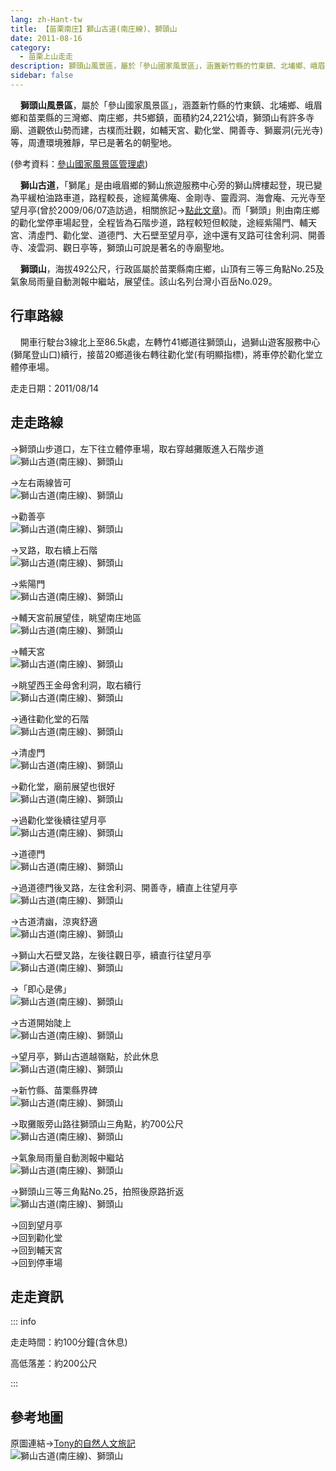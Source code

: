 ```yaml
---
lang: zh-Hant-tw
title: 【苗栗南庄】獅山古道(南庄線)、獅頭山
date: 2011-08-16
category: 
  - 苗栗上山走走
description: 獅頭山風景區，屬於「參山國家風景區」，涵蓋新竹縣的竹東鎮、北埔鄉、峨眉鄉和苗栗縣的三灣鄉、南庄鄉，共5鄉鎮，面積約24,221公頃，獅頭山有許多寺廟、道觀依山勢而建，古樸而壯觀，如輔天宮、勸化堂、開善寺、獅巖洞(元光寺)等，周遭環境雅靜，早已是著名的朝聖地。
sidebar: false
---
```


    **獅頭山風景區**，屬於「參山國家風景區」，涵蓋新竹縣的竹東鎮、北埔鄉、峨眉鄉和苗栗縣的三灣鄉、南庄鄉，共5鄉鎮，面積約24,221公頃，獅頭山有許多寺廟、道觀依山勢而建，古樸而壯觀，如輔天宮、勸化堂、開善寺、獅巖洞(元光寺)等，周遭環境雅靜，早已是著名的朝聖地。

(參考資料：[參山國家風景區管理處](http://www.trimt-nsa.gov.tw/cht/unit_04_1.aspx))  

<!-- more -->

    **獅山古道**，「獅尾」是由峨眉鄉的獅山旅遊服務中心旁的獅山牌樓起登，現已變為平緩柏油路車道，路程較長，途經萬佛庵、金剛寺、靈霞洞、海會庵、元光寺至望月亭(曾於2009/06/07造訪過，相關旅記→[點此文章](http://blog.xuite.net/shiun101/1013399/24669799))。而「獅頭」則由南庄鄉的勸化堂停車場起登，全程皆為石階步道，路程較短但較陡，途經紫陽門、輔天宮、清虛門、勸化堂、道德門、大石壁至望月亭，途中還有叉路可往舍利洞、開善寺、凌雲洞、觀日亭等，獅頭山可說是著名的寺廟聖地。  

    **獅頭山**，海拔492公尺，行政區屬於苗栗縣南庄鄉，山頂有三等三角點No.25及氣象局雨量自動測報中繼站，展望佳。該山名列台灣小百岳No.029。

## 行車路線
    開車行駛台3線北上至86.5k處，左轉竹41鄉道往獅頭山，過獅山遊客服務中心(獅尾登山口)續行，接苗20鄉道後右轉往勸化堂(有明顯指標)，將車停於勸化堂立體停車場。

走走日期：2011/08/14

## 走走路線
→獅頭山步道口，左下往立體停車場，取右穿越攤販進入石階步道  
![獅山古道(南庄線)、獅頭山](https://1013399.github.io/image-4/239/194926209_l.jpg)

→左右兩線皆可  
![獅山古道(南庄線)、獅頭山](https://1013399.github.io/image-4/239/194926212_l.jpg)

→勸善亭  
![獅山古道(南庄線)、獅頭山](https://1013399.github.io/image-4/239/194926214_l.jpg)

→叉路，取右續上石階  
![獅山古道(南庄線)、獅頭山](https://1013399.github.io/image-4/239/194926216_l.jpg)

→紫陽門  
![獅山古道(南庄線)、獅頭山](https://1013399.github.io/image-4/239/194926218_l.jpg)

→輔天宮前展望佳，眺望南庄地區  
![獅山古道(南庄線)、獅頭山](https://1013399.github.io/image-4/239/194926221_l.jpg)

→輔天宮  
![獅山古道(南庄線)、獅頭山](https://1013399.github.io/image-4/239/194926223_l.jpg)

→眺望西王金母舍利洞，取右續行  
![獅山古道(南庄線)、獅頭山](https://1013399.github.io/image-4/239/194926229_l.jpg)

→通往勸化堂的石階  
![獅山古道(南庄線)、獅頭山](https://1013399.github.io/image-4/239/194926234_l.jpg)

→清虛門  
![獅山古道(南庄線)、獅頭山](https://1013399.github.io/image-4/239/194926239_l.jpg)

→勸化堂，廟前展望也很好  
![獅山古道(南庄線)、獅頭山](https://1013399.github.io/image-4/239/194926242_l.jpg)

→過勸化堂後續往望月亭  
![獅山古道(南庄線)、獅頭山](https://1013399.github.io/image-4/239/194926243_l.jpg)

→道德門  
![獅山古道(南庄線)、獅頭山](https://1013399.github.io/image-4/239/194926245_l.jpg)

→過道德門後叉路，左往舍利洞、開善寺，續直上往望月亭  
![獅山古道(南庄線)、獅頭山](https://1013399.github.io/image-4/239/194926247_l.jpg)

→古道清幽，涼爽舒適  
![獅山古道(南庄線)、獅頭山](https://1013399.github.io/image-4/239/194926249_l.jpg)

→獅山大石壁叉路，左後往觀日亭，續直行往望月亭  
![獅山古道(南庄線)、獅頭山](https://1013399.github.io/image-4/239/194926251_l.jpg)

→「即心是佛」  
![獅山古道(南庄線)、獅頭山](https://1013399.github.io/image-4/239/194926252_l.jpg)

→古道開始陡上  
![獅山古道(南庄線)、獅頭山](https://1013399.github.io/image-4/239/194926254_l.jpg)

→望月亭，獅山古道越嶺點，於此休息  
![獅山古道(南庄線)、獅頭山](https://1013399.github.io/image-4/239/194926255_l.jpg)

→新竹縣、苗栗縣界碑  
![獅山古道(南庄線)、獅頭山](https://1013399.github.io/image-4/239/194926257_l.jpg)

→取攤販旁山路往獅頭山三角點，約700公尺  
![獅山古道(南庄線)、獅頭山](https://1013399.github.io/image-4/239/194926258_l.jpg)

→氣象局雨量自動測報中繼站  
![獅山古道(南庄線)、獅頭山](https://1013399.github.io/image-4/239/194926260_l.jpg)

→獅頭山三等三角點No.25，拍照後原路折返  
![獅山古道(南庄線)、獅頭山](https://1013399.github.io/image-4/239/194926204_l.jpg)

→回到望月亭  
→回到勸化堂  
→回到輔天宮  
→回到停車場

## 走走資訊

::: info

走走時間：約100分鐘(含休息)

高低落差：約200公尺

:::

## 參考地圖
原圖連結→[Tony的自然人文旅記](http://www.tonyhuang39.com/tony0456/tony0456.html)  
![獅山古道(南庄線)、獅頭山](https://1013399.github.io/image-4/239/194926301_l.jpg)